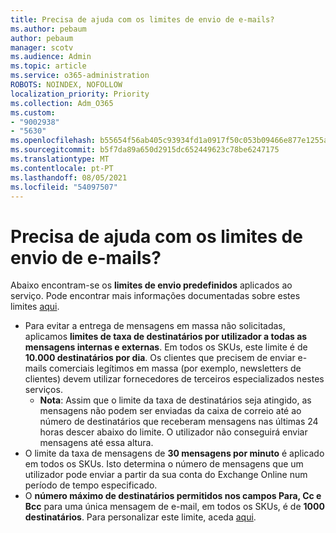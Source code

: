 ```yaml
---
title: Precisa de ajuda com os limites de envio de e-mails?
ms.author: pebaum
author: pebaum
manager: scotv
ms.audience: Admin
ms.topic: article
ms.service: o365-administration
ROBOTS: NOINDEX, NOFOLLOW
localization_priority: Priority
ms.collection: Adm_O365
ms.custom:
- "9002938"
- "5630"
ms.openlocfilehash: b55654f56ab405c93934fd1a0917f50c053b09466e877e1255adbd28db83d93f
ms.sourcegitcommit: b5f7da89a650d2915dc652449623c78be6247175
ms.translationtype: MT
ms.contentlocale: pt-PT
ms.lasthandoff: 08/05/2021
ms.locfileid: "54097507"
---
```

# <a name="need-help-with-email-sending-limits"></a>Precisa de ajuda com os limites de envio de e-mails?

Abaixo encontram-se os **limites de envio predefinidos** aplicados ao serviço. Pode encontrar mais informações documentadas sobre estes limites [aqui](https://docs.microsoft.com/office365/servicedescriptions/exchange-online-service-description/exchange-online-limits#receiving-and-sending-limits).

- Para evitar a entrega de mensagens em massa não solicitadas, aplicamos **limites de taxa de destinatários por utilizador a todas as mensagens internas e externas**. Em todos os SKUs, este limite é de **10.000 destinatários por dia**.  Os clientes que precisem de enviar e-mails comerciais legítimos em massa (por exemplo, newsletters de clientes) devem utilizar fornecedores de terceiros especializados nestes serviços.
    - **Nota**: Assim que o limite da taxa de destinatários seja atingido, as mensagens não podem ser enviadas da caixa de correio até ao número de destinatários que receberam mensagens nas últimas 24 horas descer abaixo do limite. O utilizador não conseguirá enviar mensagens até essa altura.
- O limite da taxa de mensagens de **30 mensagens por minuto** é aplicado em todos os SKUs. Isto determina o número de mensagens que um utilizador pode enviar a partir da sua conta do Exchange Online num período de tempo especificado.
- O **número máximo de destinatários permitidos nos campos Para, Cc e Bcc** para uma única mensagem de e-mail, em todos os SKUs, é de **1000 destinatários**. Para personalizar este limite, aceda [aqui](https://techcommunity.microsoft.com/t5/exchange-team-blog/customizable-recipient-limits-in-office-365/ba-p/1183228).
